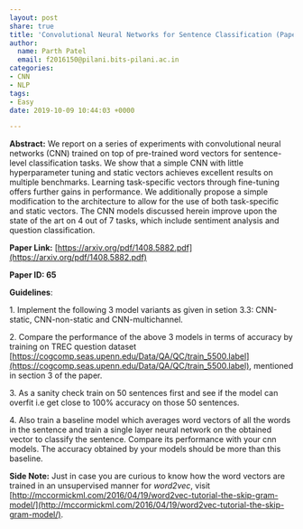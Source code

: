 ```yaml
---
layout: post
share: true
title: 'Convolutional Neural Networks for Sentence Classification (Paper ID: 65)'
author:
  name: Parth Patel
  email: f2016150@pilani.bits-pilani.ac.in
categories:
- CNN
- NLP
tags:
- Easy
date: 2019-10-09 10:44:03 +0000

---
```

**Abstract:** We report on a series of experiments with convolutional neural networks (CNN) trained on top of pre-trained word vectors for sentence-level classification tasks. We show that a simple CNN with little hyperparameter tuning and static vectors achieves excellent results on multiple benchmarks. Learning task-specific vectors through fine-tuning offers further gains in performance. We additionally propose a simple modification to the architecture to allow for the use of both task-specific and static vectors. The CNN models discussed herein improve upon the state of the art on 4 out of 7 tasks, which include sentiment analysis and question classification.

**Paper Link:** [https://arxiv.org/pdf/1408.5882.pdf](https://arxiv.org/pdf/1408.5882.pdf)

**Paper ID: 65**

**Guidelines**:

1\. Implement the following 3 model variants as given in setion 3.3: CNN-static, CNN-non-static and CNN-multichannel.

2\. Compare the performance of the above 3 models in terms of accuracy by training on TREC question dataset [https://cogcomp.seas.upenn.edu/Data/QA/QC/train_5500.label](https://cogcomp.seas.upenn.edu/Data/QA/QC/train_5500.label), mentioned in section 3 of the paper.

3\. As a sanity check train on 50 sentences first and see if the model can overfit i.e get close to 100% accuracy on those 50 sentences.

4\. Also train a baseline model which averages word vectors of all the words in the sentence and train a single layer neural network on the obtained vector to classify the sentence. Compare its performance with your cnn models. The accuracy obtained by your models should be more than this baseline.

**Side Note:** Just in case you are curious to know how the word vectors are trained in an unsupervised manner for _word2vec_, visit [http://mccormickml.com/2016/04/19/word2vec-tutorial-the-skip-gram-model/](http://mccormickml.com/2016/04/19/word2vec-tutorial-the-skip-gram-model/).
